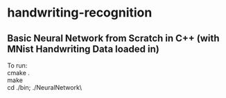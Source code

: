 # handwriting-recognition
## Basic Neural Network from Scratch in C++ (with MNist Handwriting Data loaded in)
To run:\
cmake .\
make\
cd ./bin; ./NeuralNetwork\


